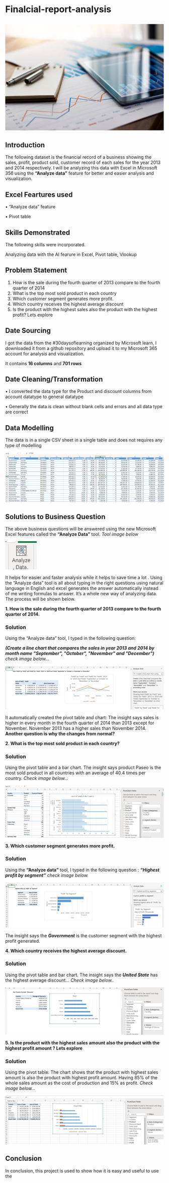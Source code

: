 # Finalcial-report-analysis

![](https://github.com/FreshDAnalyst/Finalcial-report-analysis/blob/main/istockphoto-1182777182-612x612.jpg)
---
## Introduction

The following dataset is the financial record of a business showing the sales, profit, product sold, customer record of each sales for the year 2013 and 2014 respectively. I will be analyzing this data with Excel in Microsoft 356 using the **“Analyze data”** feature for better and easier analysis and visualization.

## Excel Feartures used
•	“Analyze data” feature

•	Pivot table

## Skills Demonstrated
The following skills were incorporated.

Analyzing data with the AI fearure in Excel, Pivot table, Vlookup 

## Problem Statement
1.	How is the sale during the fourth quarter of 2013 compare to the fourth quarter of 2014
2.	What is the top most sold product in each country
3.	Which customer segment generates more profit.
4.	Which country receives the highest average discount
5.	Is the product with the highest sales also the product with the highest profit? Lets explore

## Date Sourcing

I got the data from the #30daysoflearning organized by Microsoft learn, I downloaded it from a github repository and upload it to my Microsoft 365 account for analysis and visualization.

It contains **16 columns** and **701 rows**

## Date Cleaning/Transformation

•	I converted the data type for the Product and discount columns from account datatype to general datatype

•	Generally the data is clean without blank cells and errors and all data type are correct

## Data Modelling

The data is in a single CSV sheet in a single table and does not requires any type of modelling

![](https://github.com/FreshDAnalyst/Finalcial-report-analysis/blob/main/Table.PNG)

## Solutions to Business Question

The above business questions will be answered using the new Microsoft Excel features called the **“Analyze Data”** tool.    _Tool image below_

![](https://github.com/FreshDAnalyst/Finalcial-report-analysis/blob/main/analyse%20data.PNG)

It helps for easier and faster analysis while it helps to save time a lot . Using the “Analyze data” tool is all about typing in the right questions using natural language in English and excel generates the answer automatically instead of me writing formulas to answer. It’s a whole new way of analyzing data.  The process will be shown below.

**1.	How is the sale during the fourth quarter of 2013 compare to the fourth quarter of 2014.**

### Solution

Using the “Analyze data” tool, I typed in the following question:    

_**(Create a line chart that compares the sales in year 2013 and 2014 by month name "September", "October", "November" and "December")**_               _check image below…_

![](https://github.com/FreshDAnalyst/Finalcial-report-analysis/blob/main/Q%201.PNG)

It automatically created the pivot table and chart:
The insight says sales is higher in every month in the fourth quarter of 2014 than 2013 except for November. November 2013 has a higher sales than November 2014.
**Another question is why the changes from normal?**

**2.	What is the top most sold product in each country?**

### Solution

Using the pivot table and a bar chart.
The insight says product Paseo is the most sold product in all countries with an average of 40.4 times per country.          _Check image below…_

![](https://github.com/FreshDAnalyst/Finalcial-report-analysis/blob/main/Q2.PNG)

**3.	Which customer segment generates more profit.**

### Solution

Using the **“Analyze data”** tool, I typed in the following question :   _**“Highest profit by segment”**_                         _check image below._

![](https://github.com/FreshDAnalyst/Finalcial-report-analysis/blob/main/Q3.PNG)

The insight says the _**Government**_ is the customer segment with the highest profit generated.

**4.	Which country receives the highest average discount.**

### Solution

Using the pivot table and bar chart.
The insight says the _**United State**_ has the highest average discount…           _Check image below.._

![](https://github.com/FreshDAnalyst/Finalcial-report-analysis/blob/main/Q5.PNG)

**5.	Is the product with the highest sales amount also the product with the highest profit amount ? Lets explore**

### Solution

Using the pivot table:
The chart shows that the product with highest sales amount is also the product with highest profit amount. Having 85% of the whole sales amount as the cost of production and 15% as profit.         _Check image below…_

![](https://github.com/FreshDAnalyst/Finalcial-report-analysis/blob/main/Q6.PNG)

## Conclusion 

In conclusion, this project is used to show how it is easy and useful to use the 
